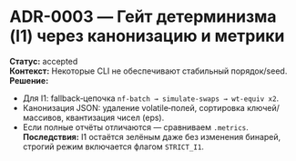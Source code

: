 # ADR-0003 — Гейт детерминизма (I1) через канонизацию и метрики

**Статус:** accepted  
**Контекст:** Некоторые CLI не обеспечивают стабильный порядок/seed.  
**Решение:**  
- Для I1: fallback‑цепочка `nf-batch → simulate-swaps → wt-equiv x2`.  
- Канонизация JSON: удаление volatile‑полей, сортировка ключей/массивов, квантизация чисел (eps).  
- Если полные отчёты отличаются — сравниваем `.metrics`.  
**Последствия:** I1 остаётся зелёным даже без изменения бинарей, строгий режим включается флагом `STRICT_I1`.
